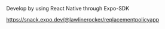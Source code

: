 Develop by using React Native through Expo-SDK 





https://snack.expo.dev/@lawlinerocker/replacementpolicyapp
